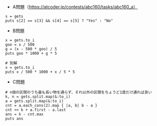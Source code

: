 - A問題（https://atcoder.jp/contests/abc160/tasks/abc160_a）

```
s = gets
puts s[2] == s[3] && s[4] == s[5] ? "Yes" : "No"
```

- B問題
```
x = gets.to_i
goo = x / 500
g = (x - 500 * goo) / 5
puts goo * 1000 + g * 5

# 別解
x = gets.to_i
puts x / 500 * 1000 + x / 5 * 5
```

- C問題
```
# n個の区間のうち最も長い物を通らず、それ以外の区間をちょうど1度だけ通れば良い
k, n = gets.split.map(&:to_i)
a = gets.split.map(&:to_i)
cnt = a.each_cons(2).map { |a, b| b - a }
cnt << k + a.first - a.last
ans = k - cnt.max
puts ans
```
